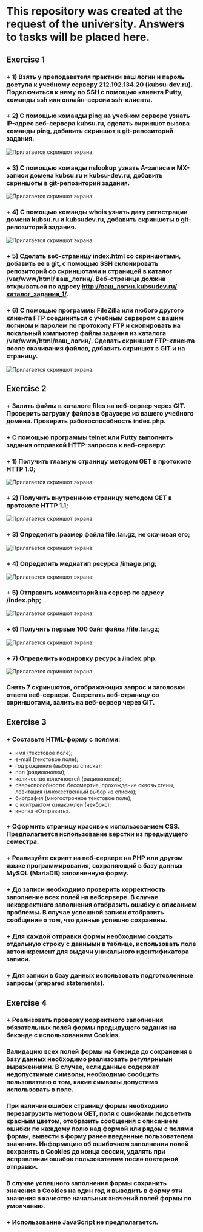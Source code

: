 # This repository was created at the request of the university. Answers to tasks will be placed here.
## Exercise 1
### + 1) Взять у преподавателя практики ваш логин и пароль доступа к учебному серверу 212.192.134.20 (kubsu-dev.ru). Подключиться к нему по SSH с помощью клиента Putty, команды ssh или онлайн-версии ssh-клиента.
### + 2) С помощью команды ping на учебном сервере узнать IP-адрес веб-сервера kubsu.ru, сделать скриншот вызова команды ping, добавить скриншот в git-репозиторий задания.
![Прилагается скриншот экрана:](screens/for_1_number/Number_2.png?raw=true "Окно программы putty при выполнении задания 2")
### + 3) С помощью команды nslookup узнать A-записи и MX-записи домена kubsu.ru и kubsu-dev.ru, добавить скриншоты в git-репозиторий задания.
![Прилагается скриншот экрана:](screens/for_1_number/Number_3.png?raw=true "Окно программы putty при выполнении задания 3")
### + 4) С помощью команды whois узнать дату регистрации домена kubsu.ru и kubsudev.ru, добавить скриншоты в git-репозиторий задания.
![Прилагается скриншот экрана:](screens/for_1_number/Number_4.png?raw=true "Окно программы putty при выполнении задания 4")
### + 5) Сделать веб-страницу  index.html со скриншотами, добавить ее в git, с помощью SSH склонировать репозиторий со скриншотами и страницей в каталог /var/www/html/ ваш_логин/. Веб-страница должна открываться по адресу http://ваш_логин.kubsudev.ru/каталог_задания_1/.
### + 6) С помощью программы FileZilla или любого другого клиента FTP соединиться с учебным сервером с вашим логином и паролем по протоколу FTP и скопировать на локальный компьютер файлы задания из каталога /var/www/html/ваш_логин/. Сделать скриншот FTP-клиента после скачивания файлов, добавить скриншот в GIT и на страницу.
![Прилагается скриншот экрана:](screens/for_1_number/Number_6.png?raw=true "Окно программы FileZilla при выполнении задания 6")
## Exercise 2
### + Залить файлы в каталоге files на веб-сервер через GIT. Проверить  загрузку файлов в браузере из вашего учебного домена. Проверить работоспособность index.php.
### + С помощью программы telnet или Putty выполнить задания отправкой HTTP-запросов к веб-серверу:
### + 1) Получить главную страницу методом GET в протоколе HTTP 1.0;
![Прилагается скриншот экрана:](web2/1.png?raw=true "Окно программы putty при выполнении задания 1")
### + 2) Получить внутреннюю страницу методом GET в протоколе HTTP 1.1;
![Прилагается скриншот экрана:](web2/2.png?raw=true "Окно программы putty при выполнении задания 2")
### + 3) Определить размер файла file.tar.gz, не скачивая его;
![Прилагается скриншот экрана:](web2/3.png?raw=true "Окно программы putty при выполнении задания 3")
### + 4) Определить медиатип ресурса /image.png;
![Прилагается скриншот экрана:](web2/4.png?raw=true "Окно программы putty при выполнении задания 4")
### + 5) Отправить комментарий на сервер по адресу /index.php;
![Прилагается скриншот экрана:](web2/5.png?raw=true "Окно программы putty при выполнении задания 5")
### + 6) Получить первые 100 байт файла /file.tar.gz;
![Прилагается скриншот экрана:](web2/6.png?raw=true "Окно программы putty при выполнении задания 6")
### + 7) Определить кодировку ресурса /index.php.
![Прилагается скриншот экрана:](web2/7.png?raw=true "Окно программы putty при выполнении задания 7")
### Снять 7 скриншотов, отображающих запрос и заголовки ответа веб-сервера. Сверстать веб-страницу со скриншотами, залить на веб-сервер через GIT.
## Exercise 3
### + Составьте HTML-форму с полями:
- имя (текстовое поле);
- e-mail (текстовое поле);
- год рождения (выбор из списка);
- пол (радиокнопки);
- количество конечностей (радиокнопки);
- сверхспособности: бессмертие, прохождение сквозь стены, левитация (множественный выбор из списка);
- биография (многострочное текстовое поле);
- с контрактом ознакомлен (чекбокс);
- кнопка «Отправить».
### + Оформить страницу красиво с использованием CSS. Предполагается использование верстки из предыдущего семестра.
### + Реализуйте скрипт на веб-сервере на PHP или другом языке программирования, сохраняющий в базу данных MySQL (MariaDB) заполненную форму.
### + До записи необходимо проверить корректность заполнение всех полей на вебсервере. В случае некорректного заполнения отобразить ошибку с описанием проблемы. В случае успешной записи отобразить сообщение о том, что данные успешно сохранены.
### + Для каждой отправки формы необходимо создать отдельную строку с данными в таблице, использовать поле автоинкремент для выдачи уникального идентификатора записи.
### + Для записи в базу данных использовать подготовленные запросы (prepared statements).
## Exercise 4
### + Реализовать проверку корректного заполнения обязательных полей формы предыдущего задания на бекэнде с использованием Cookies.
### Валидацию всех полей формы на бекэнде до сохранения в базу данных необходимо реализовать регулярными выражениями. В случае, если данные содержат недопустимые символы, необходимо сообщить пользователю о том, какие символы допустимо использовать в поле.
### При наличии ошибок страницу формы необходимо перезагрузить методом GET, поля с ошибками подсветить красным цветом, отобразить сообщения с описанием ошибки по каждому полю над формой или рядом с полями формы, вывести в форму ранее введенные пользователем значения. Информацию об ошибочном заполнении полей сохранять в Cookies до конца сессии, удалять при исправлении ошибок пользователем после повторной отправки.
### В случае успешного заполнения формы сохранить значения в Cookies на один год и выводить в форму эти значения в качестве начальных значений полей формы по умолчанию.
### + Использование JavaScript не предполагается.